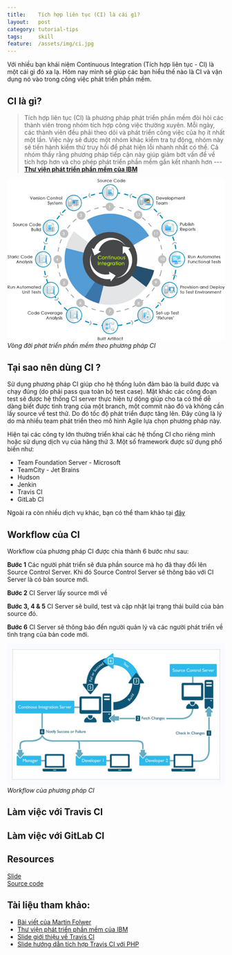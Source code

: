 ```yaml
---
title:    Tích hợp liên tục (CI) là cái gì?
layout:   post
category: tutorial-tips
tags:     skill
feature:  /assets/img/ci.jpg
---
```


Với nhiều bạn khái niệm Continuous Integration (Tích hợp liên tục - CI) là một cái gì đó xa lạ.
Hôm nay mình sẽ giúp các bạn hiểu thế nào là CI và vận dụng nó vào trong công việc phát triển phần mềm.

<!--more-->

## CI là gì?

> Tích hợp liên tục (CI) là phương pháp phát triển phần mềm đòi hỏi các thành viên trong nhóm
> tích hợp công việc thường xuyên. Mỗi ngày, các thành viên đều phải theo dõi và phát triển
> công việc của họ ít nhất một lần. Việc này sẽ được một nhóm khác kiểm tra tự động,
> nhóm này sẽ tiến hành kiểm thử truy hồi để phát hiện lỗi nhanh nhất có thể. Cả nhóm thấy rằng
> phương pháp tiếp cận này giúp giảm bớt vấn đề về tích hợp hơn và cho phép phát triển phần mềm gắn kết nhanh hơn
> --- **[Thư viện phát triển phần mềm của IBM][ibm]**

![Continuous Integration](/assets/img/ci.jpg)*Vòng đời phát triển phần mềm theo phương pháp CI*

## Tại sao nên dùng CI ?

Sử dụng phương pháp CI giúp cho hệ thống luôn đảm bảo là build được và chạy đúng 
(do phải pass qua toàn bộ test case). Mặt khác các công đoạn test sẽ được hệ thống CI server 
thực hiện tự dộng giúp cho ta có thể dễ dàng biết được tình trạng của một branch, 
một commit nào đó và không cần lấy source về test thử. Do đó tốc độ phát triển được tăng lên.
Đây cũng là lý do mà nhiều team phát triển theo mô hình Agile lựa chọn phương pháp này.

Hiện tại các công ty lớn thường triển khai các hệ thống CI cho riêng mình hoặc sử dụng dịch vụ của hãng thứ 3.
Một số framework được sử dụng phổ biến như:

- Team Foundation Server - Microsoft
- TeamCity - Jet Brains
- Hudson
- Jenkin
- Travis CI
- GitLab CI

Ngoài ra còn nhiều dịch vụ khác, bạn có thể tham khảo tại [đây][ci-services]

## Workflow của CI

Workflow của phương pháp CI được chia thành 6 bước như sau:

**Bước 1** Các người phát triển sẽ đưa phần source mà họ đã thay đổi lên Source Control Server. 
Khi đó Source Control Server sẽ thông báo với CI Server là có bản source mới.

**Bước 2** CI Server lấy source mới về

**Bước 3, 4 & 5** CI Server sẽ build, test và cập nhật lại trạng thái build của bản source đó.

**Bước 6** CI Server sẽ thông báo đến người quản lý và các người phát triển về tình trạng của bản code mới.

![Continuous Integration Workflow](/assets/img/ci-workflow.jpg)*Workflow của phương pháp CI*

## Làm việc với Travis CI

## Làm việc với GitLab CI

## Resources
<i class="fa fa-file-powerpoint-o"></i> [Slide][slide-03]   
<i class="fa fa-file-code-o"></i> [Source code][source]

## Tài liệu tham khảo:
- [Bài viết của Martin Folwer][martin]
- [Thư viện phát triển phần mềm của IBM][ibm]
- [Slide giới thiệu về Travis CI][slide-01]
- [Slide hướng dẫn tích hợp Travis CI với PHP][slide-02]

[martin]:   http://www.martinfowler.com/articles/continuousIntegration.html
[ibm]:      http://www.ibm.com/developerworks/vn/library/rational/201301/continuous-integration-agile-development/
[slide-01]: https://speakerdeck.com/rkh/travis-ci
[slide-02]: http://www.slideshare.net/mostofreddy/travisci-continuos-integration-in-the-cloud-for-php
[slide-03]: /slides/2018-05-10-continuous-integration.html
[source]:   https://github.com/oanhnn/slim-skeleton
[ci-services]: https://github.com/ligurio/Continuous-Integration-services/blob/master/continuous-integration-services-list.md
